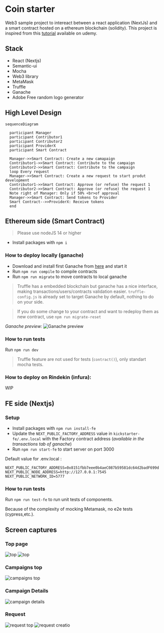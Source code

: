 # Coin starter

Web3 sample project to intereact between a react application (NextJs) and a smart contract hosted on a ethereum blockchain (solidity). This project is inspired from this [tutorial](https://shorturl.at/bfhrJ) available on udemy.

## Stack

- React (Nextjs)
- Semantic-ui
- Mocha
- Web3 library
- MetaMask
- Truffle
- Ganache
- Adobe Free random logo generator

## High Level Design

```mermaid
sequenceDiagram

  participant Manager
  participant Contributor1
  participant Contributor2
  participant ProviderX
  participant Smart Contract

  Manager->>Smart Contract: Create a new camapaign
  Contributor1->>Smart Contract: Contribute to the campaign
  Contributor2->>Smart Contract: Contribute to the campaign
  loop Every request
  Manager->>Smart Contract: Create a new request to start produt development
  Contributor1->>Smart Contract: Approve (or refuse) the request 1
  Contributor2->>Smart Contract: Approve (or refuse) the request 1
  Note right of Manager: Only if 50% <br>of approval
  Manager->>Smart Contract: Send tokens to Provider
  Smart Contract-->>ProviderX: Receive tokens
  end
```

## Ethereum side (Smart Contract)

> Please use nodeJS 14 or higher

- Install packages with `npm i`

### How to deploy locally (ganache)

- Download and install first Ganache from [here](https://trufflesuite.com/ganache/index.html) and start it
- Run `npm run compile` to compile contracts
- Run `npm run migrate` to move contracts to local ganache

> Truffle has a embedded blockchain but ganache has a nice interface, making transactions/users/contracts validation easier. `truffle-config.js` is already set to target Ganache by default, nothing to do on your side.

> If you do some change to your contract and want to redeploy them as new contract, use `npm run migrate-reset`

_Ganache preview:_
![Ganache preview](docs/ganache.png)

### How to run tests

Run `npm run dev`

> Truffle feature are not used for tests (`contract()`), only standart mocha tests.

### How to deploy on Rindekin (infura):

WIP

## FE side (Nextjs)

### Setup

- Install packages with `npm run install-fe`
- Update the `NEXT_PUBLIC_FACTORY_ADDRESS` value in `kickstarter-fe/.env.local` with the Factory contract address (_available in the transactions tab of ganache_)
- Run `npm run start-fe` to start server on port 3000

Default value for .env.local :

```
NEXT_PUBLIC_FACTORY_ADDRESS=0x8151fbb7eee0b4aeC087b59581dc64d2badF699d
NEXT_PUBLIC_NODE_ADDRESS=http://127.0.0.1:7545
NEXT_PUBLIC_NETWORK_ID=5777
```

### How to run tests

Run `npm run test-fe` to run unit tests of components.

Because of the complexity of mocking Metamask, no e2e tests (cypress,etc.).

## Screen captures

### Top page

![top](/docs/top-unsigned.png)
![top](/docs/top.png)

### Campaigns top

![campaigns top](/docs/campaigns-top.png)

### Campaign Details

![campaign details](/docs/campaign-details.png)

### Request

![request top](/docs/request-list.png)
![request creatio](/docs/request-creation.png)
